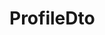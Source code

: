 #  ProfileDto

<api-schema openapi-path="../../specifications/shapeUpSwagger2.json" name="ProfileDto"/>
